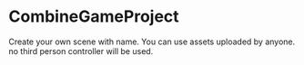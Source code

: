 # CombineGameProject
Create your own scene with name.
You can use assets uploaded by anyone.
no third person controller will be used.
